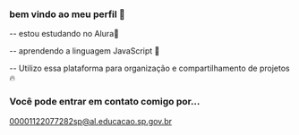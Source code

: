 ### bem vindo ao meu perfil 🤟

-- estou estudando no Alura💙


-- aprendendo a linguagem JavaScript 
💯

-- Utilizo essa plataforma para organização e compartilhamento de projetos🔥


### Você pode entrar em contato comigo por...

00001122077282sp@al.educacao.sp.gov.br
